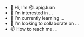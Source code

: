 - 👋 Hi, I’m @LapigJuan
- 👀 I’m interested in ...
- 🌱 I’m currently learning ...
- 💞️ I’m looking to collaborate on ...
- 📫 How to reach me ...

<!---
LapigJuan/LapigJuan is a ✨ special ✨ repository because its `README.md` (this file) appears on your GitHub profile.
You can click the Preview link to take a look at your changes.
--->
